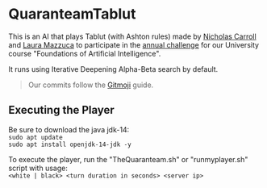 # QuaranteamTablut

This is an AI that plays Tablut (with Ashton rules) made by [Nicholas Carroll](https://github.com/dropino) and [Laura Mazzuca](https://github.com/lauramazzuca21) to participate in the [annual challenge](http://ai.unibo.it/games/boardgamecompetition) for our University course "Foundations of Artificial Intelligence".  

It runs using Iterative Deepening Alpha-Beta search by default.

> Our commits follow the [Gitmoji](https://gitmoji.carloscuesta.me/) guide.

## Executing the Player

Be sure to download the java jdk-14:  
`sudo apt update`  
`sudo apt install openjdk-14-jdk -y`

To execute the player, run the "TheQuaranteam.sh" or "runmyplayer.sh" script with usage:  
`<white | black> <turn duration in seconds> <server ip>`
